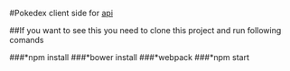 #Pokedex client side for [api](http://pokeapi.co/ 'Api') 

##If you want to see this you need to clone this project and run following comands

###*npm install
###*bower install
###*webpack 
###*npm start 
